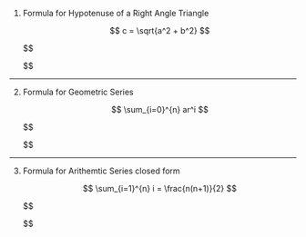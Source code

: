 1. Formula for Hypotenuse of a Right Angle Triangle

   $$
   c = \sqrt{a^2 + b^2}
   $$

   $$


   $$


---

2. Formula for Geometric Series

   $$
   \sum_{i=0}^{n} ar^i
   $$

   $$


   $$


---

3. Formula for Arithemtic Series closed form

   $$
   \sum_{i=1}^{n} i = \frac{n(n+1)}{2}
   $$

   $$


   $$
